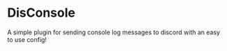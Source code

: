# DisConsole
 A simple plugin for sending console log messages to discord with an easy to use config!
